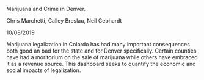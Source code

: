 Marijuana and Crime in Denver.

Chris Marchetti, Calley Breslau, Neil Gebhardt

10/08/2019

Marijuana legalization in Colordo has had many important consequences
both good an bad for the state and for Denver specifically.  Certain
counties have had a moritorium on the sale of marijuana while others 
have embraced it as a revenue source.  This dashboard seeks to quantify
the economic and social impacts of legalization.  